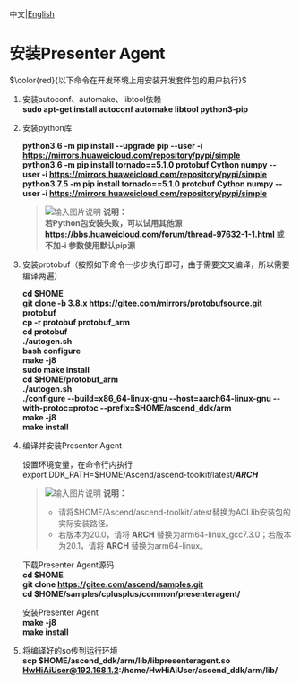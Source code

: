 中文|[English](README_200DK_EN.md)

# 安装Presenter Agent<a name="ZH-CN_TOPIC_0228768065"></a>
$\color{red}{以下命令在开发环境上用安装开发套件包的用户执行}$
1.  安装autoconf、automake、libtool依赖   
    **sudo apt-get install autoconf automake libtool python3-pip**
2.  安装python库  
    
    **python3.6 -m pip install --upgrade pip --user -i https://mirrors.huaweicloud.com/repository/pypi/simple**    
    **python3.6 -m pip install tornado==5.1.0 protobuf Cython numpy --user -i https://mirrors.huaweicloud.com/repository/pypi/simple**  
    **python3.7.5 -m pip install tornado==5.1.0 protobuf Cython numpy --user -i https://mirrors.huaweicloud.com/repository/pypi/simple**
  
    >![输入图片说明](https://images.gitee.com/uploads/images/2020/1130/162342_1d7d35d7_7401379.png "屏幕截图.png") **说明：**  
    >  **若Python包安装失败，可以试用其他源 https://bbs.huaweicloud.com/forum/thread-97632-1-1.html 或不加-i 参数使用默认pip源** 
3.  安装protobuf（按照如下命令一步步执行即可，由于需要交叉编译，所以需要编译两遍）  
    
    **cd \$HOME**     
    **git clone -b 3.8.x https://gitee.com/mirrors/protobufsource.git protobuf**  
    **cp -r protobuf protobuf_arm**  
    **cd protobuf**  
    **./autogen.sh**  
    **bash configure**  
    **make -j8**  
    **sudo make install**  
    **cd \$HOME/protobuf_arm**  
    **./autogen.sh**  
    **./configure --build=x86_64-linux-gnu --host=aarch64-linux-gnu --with-protoc=protoc --prefix=$HOME/ascend_ddk/arm**  
    **make -j8**  
    **make install**    
  
4.  编译并安装Presenter Agent
  
    设置环境变量，在命令行内执行   
    export DDK_PATH=\$HOME/Ascend/ascend-toolkit/latest/**_ARCH_**   
    >![输入图片说明](https://images.gitee.com/uploads/images/2020/1130/162342_1d7d35d7_7401379.png "屏幕截图.png") **说明：**  
    >- 请将\$HOME/Ascend/ascend-toolkit/latest替换为ACLlib安装包的实际安装路径。   
    >- 若版本为20.0，请将 **ARCH** 替换为arm64-linux_gcc7.3.0；若版本为20.1，请将 **ARCH** 替换为arm64-linux。  

    下载Presenter Agent源码   
     **cd \$HOME**   
     **git clone https://gitee.com/ascend/samples.git**  
     **cd \$HOME/samples/cplusplus/common/presenteragent/**  

    安装Presenter Agent   
    **make -j8**   
    **make install**  

5.  将编译好的so传到运行环境    
    **scp \$HOME/ascend_ddk/arm/lib/libpresenteragent.so HwHiAiUser@192.168.1.2:/home/HwHiAiUser/ascend_ddk/arm/lib/**     


 
